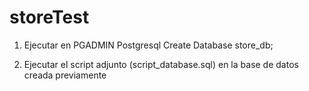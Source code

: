 # storeTest
1) Ejecutar  en PGADMIN Postgresql 
Create Database store_db;

2) Ejecutar el script adjunto (script_database.sql) en la base de datos creada previamente
